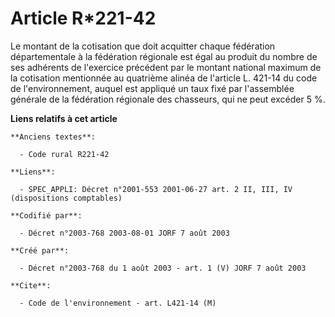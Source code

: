 # Article R*221-42

Le montant de la cotisation que doit acquitter chaque fédération départementale à la fédération régionale est égal au produit
du nombre de ses adhérents de l'exercice précédent par le montant national maximum de la cotisation mentionnée au quatrième
alinéa de l'article L. 421-14 du code de l'environnement, auquel est appliqué un taux fixé par l'assemblée générale de la
fédération régionale des chasseurs, qui ne peut excéder 5 %.

**Liens relatifs à cet article**

	**Anciens textes**:

	  - Code rural R221-42

	**Liens**:

	  - SPEC_APPLI: Décret n°2001-553 2001-06-27 art. 2 II, III, IV (dispositions comptables)

	**Codifié par**:

	  - Décret n°2003-768 2003-08-01 JORF 7 août 2003

	**Créé par**:

	  - Décret n°2003-768 du 1 août 2003 - art. 1 (V) JORF 7 août 2003

	**Cite**:

	  - Code de l'environnement - art. L421-14 (M)
